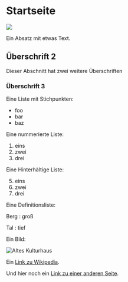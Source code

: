 # Startseite

![](/img/KH_Luftballon_web.jpg)

Ein Absatz mit etwas Text.

## Überschrift 2

Dieser Abschnitt hat zwei weitere Überschriften

### Überschrift 3

Eine Liste mit Stichpunkten:

- foo
- bar
- baz

Eine nummerierte Liste:

1. eins
2. zwei
3. drei

Eine Hinterhältige Liste:

05. eins
1. zwei
4. drei

Eine Definitionsliste:

Berg
:   groß

Tal
:   tief

Ein Bild:

![Altes Kulturhaus](/img/MarkesBilder.jpg)

Ein [Link zu Wikipedia](https://de.wikipedia.org).

Und hier noch ein [Link zu einer anderen Seite](/seite.html).
